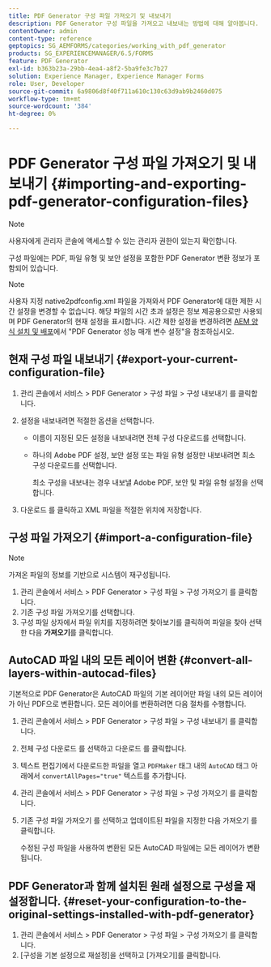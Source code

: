 ```yaml
---
title: PDF Generator 구성 파일 가져오기 및 내보내기
description: PDF Generator 구성 파일을 가져오고 내보내는 방법에 대해 알아봅니다.
contentOwner: admin
content-type: reference
geptopics: SG_AEMFORMS/categories/working_with_pdf_generator
products: SG_EXPERIENCEMANAGER/6.5/FORMS
feature: PDF Generator
exl-id: b363b23a-29bb-4ea4-a8f2-5ba9fe3c7b27
solution: Experience Manager, Experience Manager Forms
role: User, Developer
source-git-commit: 6a9806d8f40f711a610c130c63d9ab9b2460d075
workflow-type: tm+mt
source-wordcount: '384'
ht-degree: 0%

---
```


# PDF Generator 구성 파일 가져오기 및 내보내기 {#importing-and-exporting-pdf-generator-configuration-files}

>[!NOTE]
> 
> 사용자에게 관리자 콘솔에 액세스할 수 있는 관리자 권한이 있는지 확인합니다.

구성 파일에는 PDF, 파일 유형 및 보안 설정을 포함한 PDF Generator 변환 정보가 포함되어 있습니다.

>[!NOTE]
>
>사용자 지정 native2pdfconfig.xml 파일을 가져와서 PDF Generator에 대한 제한 시간 설정을 변경할 수 없습니다. 해당 파일의 시간 초과 설정은 정보 제공용으로만 사용되며 PDF Generator의 현재 설정을 표시합니다. 시간 제한 설정을 변경하려면 [AEM 양식 설치 및 배포](https://www.adobe.com/go/learn_aemforms_installJBoss_63)에서 &quot;PDF Generator 성능 매개 변수 설정&quot;을 참조하십시오.

## 현재 구성 파일 내보내기 {#export-your-current-configuration-file}

1. 관리 콘솔에서 서비스 > PDF Generator > 구성 파일 > 구성 내보내기 를 클릭합니다.
1. 설정을 내보내려면 적절한 옵션을 선택합니다.

   * 이름이 지정된 모든 설정을 내보내려면 전체 구성 다운로드를 선택합니다.
   * 하나의 Adobe PDF 설정, 보안 설정 또는 파일 유형 설정만 내보내려면 최소 구성 다운로드를 선택합니다.

     최소 구성을 내보내는 경우 내보낼 Adobe PDF, 보안 및 파일 유형 설정을 선택합니다.

1. 다운로드 를 클릭하고 XML 파일을 적절한 위치에 저장합니다.

## 구성 파일 가져오기 {#import-a-configuration-file}

>[!NOTE]
>
>가져온 파일의 정보를 기반으로 시스템이 재구성됩니다.

1. 관리 콘솔에서 서비스 > PDF Generator > 구성 파일 > 구성 가져오기 를 클릭합니다.
1. 기존 구성 파일 가져오기를 선택합니다.
1. 구성 파일 상자에서 파일 위치를 지정하려면 찾아보기를 클릭하여 파일을 찾아 선택한 다음 **가져오기**&#x200B;를 클릭합니다.

## AutoCAD 파일 내의 모든 레이어 변환 {#convert-all-layers-within-autocad-files}

기본적으로 PDF Generator은 AutoCAD 파일의 기본 레이어만 파일 내의 모든 레이어가 아닌 PDF으로 변환합니다. 모든 레이어를 변환하려면 다음 절차를 수행합니다.

1. 관리 콘솔에서 서비스 > PDF Generator > 구성 파일 > 구성 내보내기 를 클릭합니다.
1. 전체 구성 다운로드 를 선택하고 다운로드 를 클릭합니다.
1. 텍스트 편집기에서 다운로드한 파일을 열고 `PDFMaker` 태그 내의 `AutoCAD` 태그 아래에서 `convertAllPages="true"` 텍스트를 추가합니다.
1. 관리 콘솔에서 서비스 > PDF Generator > 구성 파일 > 구성 가져오기 를 클릭합니다.
1. 기존 구성 파일 가져오기 를 선택하고 업데이트된 파일을 지정한 다음 가져오기 를 클릭합니다.

   수정된 구성 파일을 사용하여 변환된 모든 AutoCAD 파일에는 모든 레이어가 변환됩니다.

## PDF Generator과 함께 설치된 원래 설정으로 구성을 재설정합니다. {#reset-your-configuration-to-the-original-settings-installed-with-pdf-generator}

1. 관리 콘솔에서 서비스 > PDF Generator > 구성 파일 > 구성 가져오기 를 클릭합니다.
1. [구성을 기본 설정으로 재설정]을 선택하고 [가져오기]를 클릭합니다.
